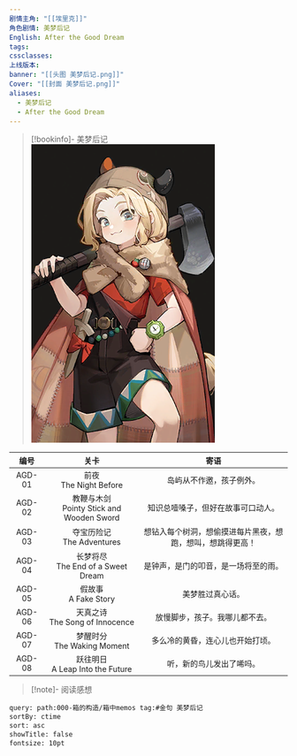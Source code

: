 ```yaml
---
剧情主角: "[[埃里克]]"
角色剧情: 美梦后记
English: After the Good Dream
tags: 
cssclasses: 
上线版本: 
banner: "[[头图 美梦后记.png]]"
Cover: "[[封面 美梦后记.png]]"
aliases:
  - 美梦后记
  - After the Good Dream
---
```

> [!bookinfo]- 美梦后记
> ![封面 美梦后记](assets/埃里克·美梦后记.assets/封面%20美梦后记.png)
> 
|  编号  |                     关卡                     |                            寄语                            |
| :----: | :------------------------------------------: | :--------------------------------------------------------: |
| AGD-01 |          前夜<br/>The Night Before           |                  岛屿从不作邀，孩子例外。                  |
| AGD-02 | 教鞭与木剑<br/>Pointy Stick and Wooden Sword |             知识总噎嗓子，但好在故事可口动人。             |
| AGD-03 |        夺宝历险记<br/>The Adventures         | 想钻入每个树洞，想偷摸进每片黑夜，想跑，想叫，想跳得更高！ |
| AGD-04 |    长梦将尽<br/>The End of a Sweet Dream     |            是钟声，是门的叩音，是一场将至的雨。            |
| AGD-05 |           假故事<br />A Fake Story           |                      美梦胜过真心话。                      |
| AGD-06 |      天真之诗<br/>The Song of Innocence      |               放慢脚步，孩子。我哪儿都不去。               |
| AGD-07 |        梦醒时分<br/>The Waking Moment        |              多么冷的黄昏，连心儿也开始打顷。              |
| AGD-08 |     跃往明日<br/>A Leap Into the Future      |                  听，新的鸟儿发出了唏吗。                  |

> [!note]- 阅读感想

~~~~note-gallery
query: path:000-箱的构造/箱中memos tag:#金句 美梦后记
sortBy: ctime
sort: asc
showTitle: false
fontsize: 10pt
~~~~
